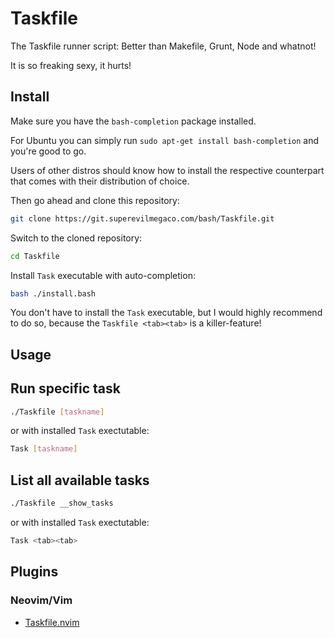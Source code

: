 Taskfile
========

The Taskfile runner script: Better than Makefile, Grunt, Node and whatnot!

It is so freaking sexy, it hurts!

## Install

Make sure you have the `bash-completion` package installed.

For Ubuntu you can simply run `sudo apt-get install bash-completion` and
you're good to go.

Users of other distros should know how to install the respective counterpart
that comes with their distribution of choice.

Then go ahead and clone this repository:

```bash
git clone https://git.superevilmegaco.com/bash/Taskfile.git
```

Switch to the cloned repository:

```bash
cd Taskfile
```

Install `Task` executable with auto-completion:

```bash
bash ./install.bash
```

You don't have to install the `Task` executable,
but I would highly recommend to do so,
because the `Taskfile <tab><tab>` is a killer-feature!

## Usage

## Run specific task

```bash
./Taskfile [taskname]
```

or with installed `Task` exectutable:


```bash
Task [taskname]
```

## List all available tasks

```bash
./Taskfile __show_tasks
```

or with installed `Task` exectutable:

```bash
Task <tab><tab>
```

## Plugins

### Neovim/Vim

- [Taskfile.nvim](https://git.superevilmegaco.com/Neovim/Taskfile.nvim)

